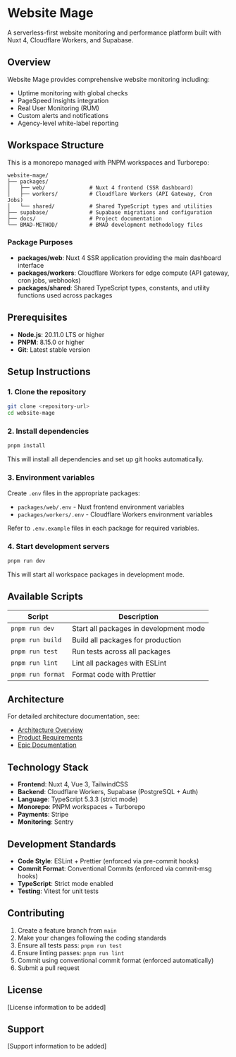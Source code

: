 # Website Mage

A serverless-first website monitoring and performance platform built with Nuxt 4, Cloudflare Workers, and Supabase.

## Overview

Website Mage provides comprehensive website monitoring including:

- Uptime monitoring with global checks
- PageSpeed Insights integration
- Real User Monitoring (RUM)
- Custom alerts and notifications
- Agency-level white-label reporting

## Workspace Structure

This is a monorepo managed with PNPM workspaces and Turborepo:

```
website-mage/
├── packages/
│   ├── web/              # Nuxt 4 frontend (SSR dashboard)
│   ├── workers/          # Cloudflare Workers (API Gateway, Cron Jobs)
│   └── shared/           # Shared TypeScript types and utilities
├── supabase/             # Supabase migrations and configuration
├── docs/                 # Project documentation
└── BMAD-METHOD/          # BMAD development methodology files
```

### Package Purposes

- **packages/web**: Nuxt 4 SSR application providing the main dashboard interface
- **packages/workers**: Cloudflare Workers for edge compute (API gateway, cron jobs, webhooks)
- **packages/shared**: Shared TypeScript types, constants, and utility functions used across packages

## Prerequisites

- **Node.js**: 20.11.0 LTS or higher
- **PNPM**: 8.15.0 or higher
- **Git**: Latest stable version

## Setup Instructions

### 1. Clone the repository

```bash
git clone <repository-url>
cd website-mage
```

### 2. Install dependencies

```bash
pnpm install
```

This will install all dependencies and set up git hooks automatically.

### 3. Environment variables

Create `.env` files in the appropriate packages:

- `packages/web/.env` - Nuxt frontend environment variables
- `packages/workers/.env` - Cloudflare Workers environment variables

Refer to `.env.example` files in each package for required variables.

### 4. Start development servers

```bash
pnpm run dev
```

This will start all workspace packages in development mode.

## Available Scripts

| Script            | Description                            |
| ----------------- | -------------------------------------- |
| `pnpm run dev`    | Start all packages in development mode |
| `pnpm run build`  | Build all packages for production      |
| `pnpm run test`   | Run tests across all packages          |
| `pnpm run lint`   | Lint all packages with ESLint          |
| `pnpm run format` | Format code with Prettier              |

## Architecture

For detailed architecture documentation, see:

- [Architecture Overview](docs/architecture.md)
- [Product Requirements](docs/prd.md)
- [Epic Documentation](docs/epics/)

## Technology Stack

- **Frontend**: Nuxt 4, Vue 3, TailwindCSS
- **Backend**: Cloudflare Workers, Supabase (PostgreSQL + Auth)
- **Language**: TypeScript 5.3.3 (strict mode)
- **Monorepo**: PNPM workspaces + Turborepo
- **Payments**: Stripe
- **Monitoring**: Sentry

## Development Standards

- **Code Style**: ESLint + Prettier (enforced via pre-commit hooks)
- **Commit Format**: Conventional Commits (enforced via commit-msg hooks)
- **TypeScript**: Strict mode enabled
- **Testing**: Vitest for unit tests

## Contributing

1. Create a feature branch from `main`
2. Make your changes following the coding standards
3. Ensure all tests pass: `pnpm run test`
4. Ensure linting passes: `pnpm run lint`
5. Commit using conventional commit format (enforced automatically)
6. Submit a pull request

## License

[License information to be added]

## Support

[Support information to be added]
